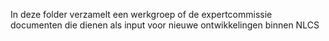 In deze folder verzamelt een werkgroep of de expertcommissie documenten die dienen als input voor nieuwe ontwikkelingen binnen NLCS
